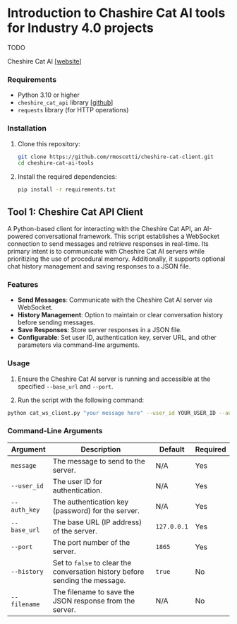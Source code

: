 # Introduction to Chashire Cat AI tools for Industry 4.0 projects
TODO

Cheshire Cat AI [[website]](https://cheshire-cat-ai.github.io/docs/)

### Requirements

- Python 3.10 or higher
- `cheshire_cat_api` library [[github]](https://github.com/cheshire-cat-ai/api-client-py/tree/main)
- `requests` library (for HTTP operations)

### Installation

1. Clone this repository:
    ```bash
    git clone https://github.com/rmoscetti/cheshire-cat-client.git
    cd cheshire-cat-ai-tools
    ```

2. Install the required dependencies:
    ```bash
    pip install -r requirements.txt
    ```

## Tool 1: Cheshire Cat API Client

A Python-based client for interacting with the Cheshire Cat API, an AI-powered conversational framework. This script establishes a WebSocket connection to send messages and retrieve responses in real-time. Its primary intent is to communicate with Cheshire Cat AI servers while prioritizing the use of procedural memory. Additionally, it supports optional chat history management and saving responses to a JSON file.

### Features

- **Send Messages**: Communicate with the Cheshire Cat AI server via WebSocket.
- **History Management**: Option to maintain or clear conversation history before sending messages.
- **Save Responses**: Store server responses in a JSON file.
- **Configurable**: Set user ID, authentication key, server URL, and other parameters via command-line arguments.

### Usage

1. Ensure the Cheshire Cat AI server is running and accessible at the specified `--base_url` and `--port`.

2. Run the script with the following command:
```bash
python cat_ws_client.py "your message here" --user_id YOUR_USER_ID --auth_key YOUR_AUTH_KEY [OPTIONS]
```

### Command-Line Arguments

| Argument      | Description                                                     | Default    | Required |
|---------------|-----------------------------------------------------------------|------------|----------|
| `message`     | The message to send to the server.                | N/A        | Yes      |
| `--user_id`   | The user ID for authentication.                                | N/A        | Yes      |
| `--auth_key`  | The authentication key (password) for the server.            | N/A        | Yes      |
| `--base_url`  | The base URL (IP address) of the server.                       | `127.0.0.1`| Yes       |
| `--port`      | The port number of the server.                           | `1865`     | Yes       |
| `--history`   | Set to `false` to clear the conversation history before sending the message. | `true` | No       |
| `--filename`  | The filename to save the JSON response from the server.        | N/A        | No       |
